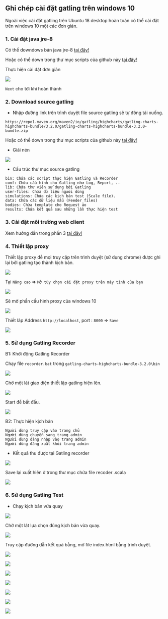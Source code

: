 ## Ghi chép cài đặt gatling trên windows 10

Ngoài việc cài đặt gatling trên Ubuntu 18 desktop hoàn toàn có thể cài đặt trên windows 10 một các đơn giản.

### 1. Cài đặt java jre-8

Có thể downdows bản java jre-8 <a href="https://www.oracle.com/java/technologies/javase-jdk8-downloads.html">tại đây!</a>

Hoặc có thể down trong thư mục scripts của github này <a href="https://github.com/domanhduy/ghichep/tree/master/DuyDM/Benchmark-tool/Gatling-tool/scripts">tại đây!</a>

Thực hiện cài đặt đơn giản 

![](../images/cai-dat-gatling-io-windows10/Screenshot_1102.png)

`Next` cho tới khi hoàn thành

### 2. Download source gatling

- Nhập đường link trên trình duyệt file source gatling sẽ tự đông tải xuống.

```
https://repo1.maven.org/maven2/io/gatling/highcharts/gatling-charts-highcharts-bundle/3.2.0/gatling-charts-highcharts-bundle-3.2.0-bundle.zip
```
Hoặc có thể down trong thư mục scripts của github này <a href="https://github.com/domanhduy/ghichep/tree/master/DuyDM/Benchmark-tool/Gatling-tool/scripts">tại đây!</a>


- Giải nén

![](../images/cai-dat-gatling-io-windows10/Screenshot_1103.png)

+ Cấu trúc thư mục source gatling

```
bin: Chứa các script thực hiện Gatling và Recorder
conf: Chứa cấu hình cho Gatling như Log, Report, ..
lib: Chứa thư viên sử dụng bởi Gatling
user-files: Chứa dữ liệu người dùng
simulations: Chứa các kịch bản test (Scale file).
data: Chứa các dữ liệu mẫu (Feeder files)
bodies: Chứa template cho Request ảo
results: Chứa kết quả sau những lần thực hiện test
```
### 3. Cài đặt môi trường web client

Xem hướng dẫn trong phần 3 <a href="https://github.com/domanhduy/ghichep/blob/master/DuyDM/Benchmark-tool/Gatling-tool/docs/2.Cai-dat-gatling-io-ubuntu18-desktop.md">tại đây!</a>

### 4. Thiết lập proxy

Thiết lập proxy để mọi truy cập trên trình duyệt (sử dụng chrome) được ghi lại bởi gatling tạo thành kịch bản.

![](../images/cai-dat-gatling-io-windows10/Screenshot_1104.png)

Tại `Nâng cao` => `Mở tùy chọn cài đặt proxy trên máy tính của bạn`

![](../images/cai-dat-gatling-io-windows10/Screenshot_1105.png)

Sẽ mở phần cấu hình proxy của windows 10

![](../images/cai-dat-gatling-io-windows10/Screenshot_1106.png)

Thiết lâp Address `http://localhost`, port : `8000` => `Save`

![](../images/cai-dat-gatling-io-windows10/Screenshot_1107.png)

### 5. Sử dụng Gatling Recorder

B1: Khởi động Gatling Recorder

Chạy file `recorder.bat` trong `gatling-charts-highcharts-bundle-3.2.0\bin`

![](../images/cai-dat-gatling-io-windows10/Screenshot_1108.png)

Chờ một lát giao diện thiết lập gatling hiện lên.

![](../images/cai-dat-gatling-io-windows10/Screenshot_1109.png)

Start để bắt đầu.

![](../images/cai-dat-gatling-io-windows10/Screenshot_1110.png)

B2: Thực hiện kịch bản

```
Người dùng truy cập vào trang chủ
Người dùng chuyển sang trang admin
Người dùng đăng nhập vào trang admin
Người dùng đăng xuất khỏi trang admin
```

- Kết quả thu được tại Gatling recorder

![](../images/cai-dat-gatling-io-windows10/Screenshot_1111.png)

Save lại xuất hiên ở trong thư mục chứa file recoder .scala

![](../images/cai-dat-gatling-io-windows10/Screenshot_1112.png)

### 6. Sử dụng Gatling Test

- Chạy kịch bản vừa quay

![](../images/cai-dat-gatling-io-windows10/Screenshot_1113.png)

Chờ một lát lựa chọn đúng kịch bản vừa quay.

![](../images/cai-dat-gatling-io-windows10/Screenshot_1114.png)

Truy cập đường dẫn kết quả bằng, mở file index.html bằng trình duyệt.

![](../images/cai-dat-gatling-io-windows10/Screenshot_1115.png)

![](../images/cai-dat-gatling-io-windows10/Screenshot_1116.png)

![](../images/cai-dat-gatling-io-windows10/Screenshot_1117.png)

![](../images/cai-dat-gatling-io-windows10/Screenshot_1118.png)

![](../images/cai-dat-gatling-io-windows10/Screenshot_1119.png)

![](../images/cai-dat-gatling-io-windows10/Screenshot_1120.png)

![](../images/cai-dat-gatling-io-windows10/Screenshot_1121.png)
